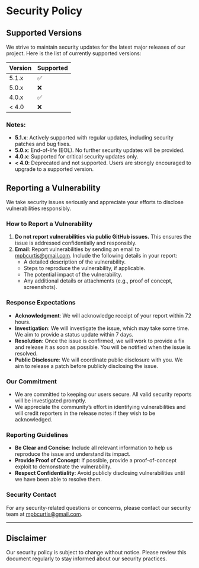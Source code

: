 # Security Policy

## Supported Versions

We strive to maintain security updates for the latest major releases of our project. Here is the list of currently supported versions:

| Version | Supported          |
| ------- | ------------------ |
| 5.1.x   | :white_check_mark: |
| 5.0.x   | :x:                |
| 4.0.x   | :white_check_mark: |
| < 4.0   | :x:                |

### Notes:

- **5.1.x**: Actively supported with regular updates, including security patches and bug fixes.
- **5.0.x**: End-of-life (EOL). No further security updates will be provided.
- **4.0.x**: Supported for critical security updates only.
- **< 4.0**: Deprecated and not supported. Users are strongly encouraged to upgrade to a supported version.

## Reporting a Vulnerability

We take security issues seriously and appreciate your efforts to disclose vulnerabilities responsibly.

### How to Report a Vulnerability

1. **Do not report vulnerabilities via public GitHub issues.** This ensures the issue is addressed confidentially and responsibly.
2. **Email**: Report vulnerabilities by sending an email to [mpbcurtis@gmail.com](mailto:michael@sailfin.io). Include the following details in your report:
   - A detailed description of the vulnerability.
   - Steps to reproduce the vulnerability, if applicable.
   - The potential impact of the vulnerability.
   - Any additional details or attachments (e.g., proof of concept, screenshots).

### Response Expectations

- **Acknowledgment**: We will acknowledge receipt of your report within 72 hours.
- **Investigation**: We will investigate the issue, which may take some time. We aim to provide a status update within 7 days.
- **Resolution**: Once the issue is confirmed, we will work to provide a fix and release it as soon as possible. You will be notified when the issue is resolved.
- **Public Disclosure**: We will coordinate public disclosure with you. We aim to release a patch before publicly disclosing the issue.

### Our Commitment

- We are committed to keeping our users secure. All valid security reports will be investigated promptly.
- We appreciate the community’s effort in identifying vulnerabilities and will credit reporters in the release notes if they wish to be acknowledged.

### Reporting Guidelines

- **Be Clear and Concise**: Include all relevant information to help us reproduce the issue and understand its impact.
- **Provide Proof of Concept**: If possible, provide a proof-of-concept exploit to demonstrate the vulnerability.
- **Respect Confidentiality**: Avoid publicly disclosing vulnerabilities until we have been able to resolve them.

### Security Contact

For any security-related questions or concerns, please contact our security team at [mpbcurtis@gmail.com](mailto:michael@sailfin.io).

---

## Disclaimer

Our security policy is subject to change without notice. Please review this document regularly to stay informed about our security practices.
